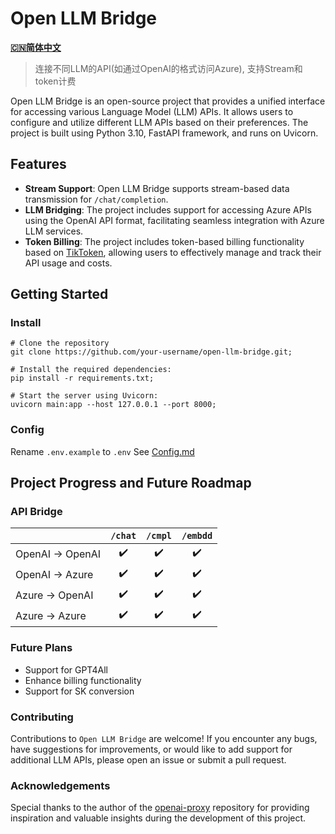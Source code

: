 # Open LLM Bridge

[**🇨🇳简体中文**](./README_zh.md)
> 连接不同LLM的API(如通过OpenAI的格式访问Azure), 支持Stream和token计费

Open LLM Bridge is an open-source project that provides a unified interface for accessing various Language Model (LLM)
APIs. It allows users to configure and utilize different LLM APIs based on their preferences. The project is built using
Python 3.10, FastAPI framework, and runs on Uvicorn.

## Features

- **Stream Support**: Open LLM Bridge supports stream-based data transmission for `/chat/completion`.
- **LLM Bridging**: The project includes support for accessing Azure APIs using the OpenAI API format, facilitating seamless integration with Azure LLM services.
- **Token Billing**: The project includes token-based billing functionality based on [TikToken](https://github.com/openai/tiktoken), allowing users to effectively manage and track their API usage and costs.

## Getting Started

### Install
```shell
# Clone the repository
git clone https://github.com/your-username/open-llm-bridge.git;

# Install the required dependencies:
pip install -r requirements.txt;

# Start the server using Uvicorn:
uvicorn main:app --host 127.0.0.1 --port 8000;
```
### Config

Rename `.env.example` to `.env`
See [Config.md](./doc/CONFIG.md)


## Project Progress and Future Roadmap

### API Bridge

|                  | `/chat` | `/cmpl` | `/embdd` |
|------------------|:-------:|:-------:|:--------:|
| OpenAI -> OpenAI |   ✔️    |   ️✔️   |    ✔️    |
| OpenAI -> Azure  |   ✔️    |   ️✔️   |    ✔️    |
| Azure -> OpenAI  |   ✔️    |   ✔️    |    ✔️    |
| Azure -> Azure   |   ✔️    |   ✔️    |    ✔️    |

### Future Plans

- Support for GPT4All
- Enhance billing functionality
- Support for SK conversion

### Contributing

Contributions to `Open LLM Bridge` are welcome! If you encounter any bugs, have suggestions for improvements, or would
like to add support for additional LLM APIs, please open an issue or submit a pull request.

### Acknowledgements

Special thanks to the author of the [openai-proxy](https://github.com/fangwentong/openai-proxy.git) repository for
providing inspiration and valuable insights during the development of this project.